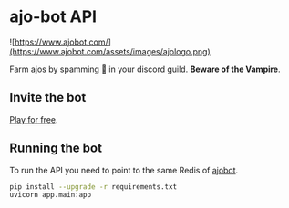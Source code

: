 # ajo-bot API

![https://www.ajobot.com/](https://www.ajobot.com/assets/images/ajologo.png)

Farm ajos by spamming :garlic: in your discord guild. **Beware of the Vampire**.

## Invite the bot
[Play for free](https://discord.com/api/oauth2/authorize?client_id=967138080375046214&permissions=265280&scope=bot%20applications.commands).

## Running the bot
To run the API you need to point to the same Redis of [ajobot](https://github.com/ass-a-service/ajobot).

```sh
pip install --upgrade -r requirements.txt
uvicorn app.main:app
```

